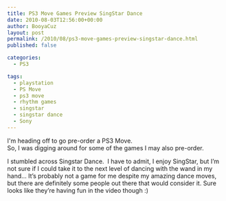 ```yaml
---
title: PS3 Move Games Preview SingStar Dance
date: 2010-08-03T12:56:00+00:00
author: BooyaCuz
layout: post
permalink: /2010/08/ps3-move-games-preview-singstar-dance.html
published: false

categories:
  - PS3

tags:
  - playstation
  - PS Move
  - ps3 move
  - rhythm games
  - singstar
  - singstar dance
  - Sony
---
```

I'm heading off to go pre-order a PS3 Move.  
So, I was digging around for some of the games I may also pre-order.

I stumbled across Singstar Dance. &nbsp;I have to admit, I enjoy SingStar, but I&#8217;m not sure if I could take it to the next level of dancing with the wand in my hand&#8230; It&#8217;s probably not a game for me despite my amazing dance moves, but there are definitely some people out there that would consider it. Sure looks like they&#8217;re having fun in the video though :)